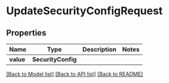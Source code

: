 # UpdateSecurityConfigRequest


## Properties
Name | Type | Description | Notes
------------ | ------------- | ------------- | -------------
**value** | **SecurityConfig** |  | 

[[Back to Model list]](../README.md#documentation-for-models) [[Back to API list]](../README.md#documentation-for-api-endpoints) [[Back to README]](../README.md)


